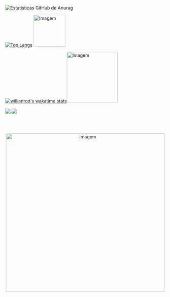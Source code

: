 <!-- GitHub Estatísticas -->
![Estatísticas GitHub de Anurag](https://jp-out.vercel.app/api?username=JP-Out&count_private=true&show_icons=true&theme=moltack)

<!-- Linguagens mais usadas -->
[![Top Langs](https://jp-out.vercel.app/api/top-langs/?username=JP-Out&theme=moltack&show_icons=true)](https://github.com/JP-Out/JP-Out) <img src="https://user-images.githubusercontent.com/98850481/229332129-67c3d4c7-78ad-4231-9b20-a98d8024bf6f.png" alt="Imagem" width="100" />

<!-- Estatísticas da semana Wakatime -->
[![willianrod's wakatime stats](https://jp-out.vercel.app/api/wakatime?username=JP_Out&theme=moltack&show_icons=true)](https://github.com/JP_Out/Algoritmo-e-Estrutura-de-Dados-II)<img src="https://user-images.githubusercontent.com/98850481/229332295-42c003be-02af-48f3-8317-08f497dc39c2.png" alt="Imagem" width="160" />

<!-- GitHub Extra Pins -->
<a href="https://github.com/JP-Out/Algoritmo-e-Estrutura-de-Dados-II">
  <img align="center" src="https://jp-out.vercel.app/api/pin/?username=JP-Out&repo=Algoritmo-e-Estrutura-de-Dados-II&theme=moltack&show_icons=true" />
</a>
<a href="https://github.com/anuraghazra/convoychat">
  <img align="center" src="https://jp-out.vercel.app/api/pin/?username=JP-Out&repo=JP-Out&theme=moltack&show_icons=true" />
</a>

<br><br>

<p style="text-align:center;">
  <img src="https://i.pinimg.com/originals/73/38/0b/73380bf30b463f261a835d104b07f2fa.jpg" alt="Imagem" width="500" alt="Descrição da imagem" style="display:block; margin:auto;">
</p>
